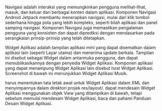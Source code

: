 Navigasi adalah interaksi yang memungkinkan pengguna melihat-lihat, masuk, dan keluar dari berbagai konten dalam aplikasi. Komponen Navigasi Android Jetpack membantu menerapkan navigasi, mulai dari klik tombol sederhana hingga pola yang lebih kompleks, seperti bilah aplikasi dan panel samping navigasi. Komponen Navigasi juga memastikan pengalaman pengguna yang konsisten dan dapat diprediksi dengan mendasarkan pada serangkaian prinsip-prinsip yang telah ditetapkan.


Widget Aplikasi adalah tampilan aplikasi mini yang dapat disematkan dalam aplikasi lain (seperti Layar utama) dan menerima update berkala. Tampilan ini disebut sebagai Widget dalam antarmuka pengguna, dan dapat memublikasikannya dengan penyedia Widget Aplikasi. Komponen aplikasi yang dapat menampung Widget Aplikasi lain disebut host Widget Aplikasi. Screenshot di bawah ini menunjukkan Widget Aplikasi Musik.

 harus menentukan tata letak awal untuk Widget Aplikasi dalam XML dan menyimpannya dalam direktori projek res/layout/.  dapat mendesain Widget Aplikasi menggunakan objek View yang ditampilkan di bawah, tetapi sebelum memulai mendesain Widget Aplikasi, baca dan pahami Panduan Desain Widget Aplikasi.